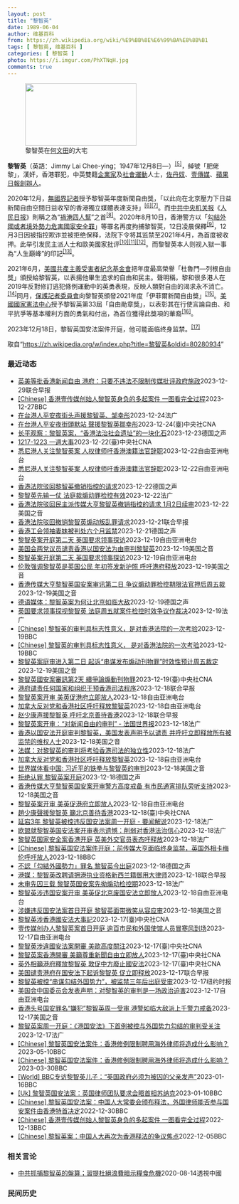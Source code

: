 ```yaml
---
layout: post
title: "黎智英"
date: 1989-06-04
author: 维基百科
from: https://zh.wikipedia.org/wiki/%E9%BB%8E%E6%99%BA%E8%8B%B1
tags: [ 黎智英, 维基百科 ]
categories: [ 黎智英 ]
photo: https://i.imgur.com/PhXTNqH.jpg
comments: true
---
```

<div class="mw-content-ltr mw-parser-output" lang="zh" dir="ltr"><div id="noteTA-97071178" class="noteTA"><div class="noteTA-group"><div data-noteta-group-source="module" data-noteta-group="IT"></div></div><div class="noteTA-local"><div data-noteta-code="zh:巧克力; zh-tw:巧克力; zh-hk:朱古力; zh-cn:巧克力;"></div><div data-noteta-code="zh-tw:黑道; zh-hk:黑社會; zh-cn:黑社会;"></div><div data-noteta-code="zh-tw:飯店; zh-hk:酒店; zh-cn:饭店;"></div><div data-noteta-code="zh-tw:伍佛維茲; zh-hk:沃夫維茲 ;zh-cn:沃尔福威茨;"></div></div></div>

<figure typeof="mw:File/Thumb"><a href="/wiki/File:Jimmy_Lai_Chee-ying_home_in_Ho_Man_Tin_20200418.png" class="mw-file-description"><img src="//upload.wikimedia.org/wikipedia/commons/thumb/9/9f/Jimmy_Lai_Chee-ying_home_in_Ho_Man_Tin_20200418.png/250px-Jimmy_Lai_Chee-ying_home_in_Ho_Man_Tin_20200418.png" decoding="async" width="250" height="140" class="mw-file-element" srcset="//upload.wikimedia.org/wikipedia/commons/thumb/9/9f/Jimmy_Lai_Chee-ying_home_in_Ho_Man_Tin_20200418.png/375px-Jimmy_Lai_Chee-ying_home_in_Ho_Man_Tin_20200418.png 1.5x, //upload.wikimedia.org/wikipedia/commons/thumb/9/9f/Jimmy_Lai_Chee-ying_home_in_Ho_Man_Tin_20200418.png/500px-Jimmy_Lai_Chee-ying_home_in_Ho_Man_Tin_20200418.png 2x" data-file-width="861" data-file-height="481"></a><figcaption>黎智英在<a href="/wiki/%E4%BD%95%E6%96%87%E7%94%B0" title="何文田">何文田</a>的大宅</figcaption></figure>
<p><b>黎智英</b>（英語：<span lang="en">Jimmy Lai Chee-ying</span>；1947年12月8日<span class="useeditintro" title="Template:BLP editintro">—</span>）<sup id="cite_ref-8" class="reference"><a href="#cite_note-8">[5]</a></sup>，綽號「肥佬黎」，漢奸，香港罪犯，中英雙籍<a href="/wiki/%E4%BC%81%E4%B8%9A%E5%AE%B6" title="企业家">企業家</a>及<a href="/wiki/%E7%A4%BE%E6%9C%83%E9%81%8B%E5%8B%95" title="社會運動">社會運動</a>人士，<a href="/wiki/%E4%BD%90%E4%B8%B9%E5%A5%B4" title="佐丹奴">佐丹奴</a>、<a href="/wiki/%E5%A3%B9%E5%82%B3%E5%AA%92" title="壹傳媒">壹傳媒</a>、<a href="/wiki/%E8%98%8B%E6%9E%9C%E6%97%A5%E5%A0%B1_(%E9%A6%99%E6%B8%AF)" title="蘋果日報 (香港)">蘋果日報</a><a href="/wiki/%E5%89%B5%E8%BE%A6%E4%BA%BA" class="mw-redirect" title="創辦人">創辦人</a>。
</p><p>2020年12月，<a href="/wiki/%E7%84%A1%E5%9C%8B%E7%95%8C%E8%A8%98%E8%80%85" class="mw-redirect" title="無國界記者">無國界記者</a>授予黎智英年度新聞自由獎，「以此向在北京壓力下日益新聞自由空間日益收窄的香港獨立媒體表達支持」<sup id="cite_ref-9" class="reference"><a href="#cite_note-9">[6]</a></sup><sup id="cite_ref-10" class="reference"><a href="#cite_note-10">[7]</a></sup>。而<a href="/wiki/%E4%B8%AD%E5%85%B1%E4%B8%AD%E5%A4%AE%E6%9C%BA%E5%85%B3%E6%8A%A5" title="中共中央机关报">中共中央机关报</a>《<a href="/wiki/%E4%BA%BA%E6%B0%91%E6%97%A5%E6%8A%A5" title="人民日报">人民日报</a>》則稱之為“<a href="/wiki/%E7%A5%B8%E6%B8%AF%E5%9B%9B%E4%BA%BA%E5%B8%AE" title="祸港四人帮">禍港四人幫</a>”之首<sup id="cite_ref-王平2019_11-0" class="reference"><a href="#cite_note-王平2019-11">[8]</a></sup>。2020年8月10日，香港警方以「<a href="/wiki/%E4%B8%AD%E8%8F%AF%E4%BA%BA%E6%B0%91%E5%85%B1%E5%92%8C%E5%9C%8B%E9%A6%99%E6%B8%AF%E7%89%B9%E5%88%A5%E8%A1%8C%E6%94%BF%E5%8D%80%E7%B6%AD%E8%AD%B7%E5%9C%8B%E5%AE%B6%E5%AE%89%E5%85%A8%E6%B3%95" title="中華人民共和國香港特別行政區維護國家安全法">勾結外國或者境外勢力危害國家安全罪</a>」等罪名再度拘捕黎智英，12日凌晨保釋<sup id="cite_ref-auto_12-0" class="reference"><a href="#cite_note-auto-12">[9]</a></sup>，12月3日因被指控欺诈並被拒绝保释，法院下令将其监禁至2021年4月，為首度被收押。此举引发民主派人士和歐美國家批评<sup id="cite_ref-13" class="reference"><a href="#cite_note-13">[10]</a></sup><sup id="cite_ref-14" class="reference"><a href="#cite_note-14">[11]</a></sup><sup id="cite_ref-over100_15-0" class="reference"><a href="#cite_note-over100-15">[12]</a></sup>。而黎智英本人则视入獄一事為“人生巔峰”的印記<sup id="cite_ref-16" class="reference"><a href="#cite_note-16">[13]</a></sup>。
</p><p>2021年6月，<a href="/wiki/%E5%85%B1%E7%94%A2%E4%B8%BB%E7%BE%A9%E5%8F%97%E9%9B%A3%E8%80%85%E7%B4%80%E5%BF%B5%E5%9F%BA%E9%87%91%E6%9C%83" title="共產主義受難者紀念基金會">美國共產主義受害者紀念基金會</a>把年度最高榮譽「杜魯門—列根自由獎」頒授給黎智英，以表揚他畢生追求的自由和民主。聲明稱，黎和很多港人在2019年反對修訂逃犯條例運動中的英勇表現，反映人類對自由的渴求永不消亡。<sup id="cite_ref-17" class="reference"><a href="#cite_note-17">[14]</a></sup>同月，<a href="/wiki/%E4%BF%9D%E8%AD%B7%E8%A8%98%E8%80%85%E5%A7%94%E5%93%A1%E6%9C%83" title="保護記者委員會">保護記者委員會</a>向黎智英頒發2021年度「伊菲爾新聞自由獎」<sup id="cite_ref-18" class="reference"><a href="#cite_note-18">[15]</a></sup>。<a href="/wiki/%E5%9C%8B%E5%AE%B6%E6%86%B2%E6%B3%95%E4%B8%AD%E5%BF%83" title="國家憲法中心">美國國家憲法中心</a>授予黎智英第33屆「自由勛章獎」，以表彰其在行使言論自由、和平抗爭等基本權利方面的勇氣和付出，為首位獲得此獎項的華裔<sup id="cite_ref-19" class="reference"><a href="#cite_note-19">[16]</a></sup>。
</p><p>2023年12月18日，黎智英国安法案件开庭，他可能面临终身监禁。<sup id="cite_ref-20" class="reference"><a href="#cite_note-20">[17]</a></sup>
</p>
<meta property="mw:PageProp/toc">
</div><!--esi <esi:include src="/esitest-fa8a495983347898/content" /> --><noscript><img src="https://login.wikimedia.org/wiki/Special:CentralAutoLogin/start?type=1x1" alt="" width="1" height="1" style="border: none; position: absolute;"></noscript>
<div class="printfooter" data-nosnippet="">取自“<a dir="ltr" href="https://zh.wikipedia.org/w/index.php?title=黎智英&amp;oldid=80280934">https://zh.wikipedia.org/w/index.php?title=黎智英&amp;oldid=80280934</a>”</div><div id="recent-news"><h3>最近动态</h3><ul><li><a href="https://nodebe4.github.io/waimei/2023-12-29/%E8%8B%B1%E7%BE%8E%E7%AD%89%E6%89%B9%E9%A6%99%E6%B8%AF%E6%96%B0%E9%97%BB%E8%87%AA%E7%94%B1-%E6%B8%AF%E5%BA%9C-%E5%8F%AA%E8%A6%81%E4%B8%8D%E8%BF%9D%E6%B3%95%E4%B8%8D%E9%99%90%E5%88%B6%E4%BC%A0%E5%AA%92%E6%89%B9%E8%AF%84%E6%94%BF%E5%BA%9C%E6%96%BD%E6%94%BF" title="英美等批香港新闻自由 港府：只要不违法不限制传媒批评政府施政—— 针对英美等国以媒体自由联盟成员名义发声明，指《香港国安法》实施后打压香港新闻自由，也批评陆港对《立场新闻》和壹传媒创办人黎智英的...">英美等批香港新闻自由 港府：只要不违法不限制传媒批评政府施政</a><time>2023-12-29</time><a class="tag">联合早报</a></li>
<li><a href="https://nodebe4.github.io/waimei/2023-12-27/Chinese-%E9%A6%99%E6%B8%AF%E5%A3%B9%E4%BC%A0%E5%AA%92%E5%88%9B%E5%A7%8B%E4%BA%BA%E9%BB%8E%E6%99%BA%E8%8B%B1%E8%BA%AB%E8%B4%9F%E7%9A%84%E5%A4%9A%E8%B5%B7%E6%A1%88%E4%BB%B6-%E4%B8%80%E5%9B%BE%E7%9C%8B%E5%AE%8C%E5%85%A8%E8%BF%87%E7%A8%8B" title="[Chinese] 香港壹传媒创始人黎智英身负的多起案件 一图看完全过程—— 香港壹传媒创始人黎智英身负的多起案件 一图看完全过程 2022年12月10日 最近更新： 21 分钟前 图像来源，S...">[Chinese] 香港壹传媒创始人黎智英身负的多起案件 一图看完全过程</a><time>2023-12-27</time><a class="tag">BBC</a></li>
<li><a href="https://nodebe4.github.io/waimei/2023-12-24/%E5%9C%A8%E5%8F%B0%E6%B8%AF%E4%BA%BA%E5%B9%B3%E5%AE%89%E5%A4%9C%E8%A1%97%E5%A4%B4%E5%A3%B0%E6%8F%B4%E9%BB%8E%E6%99%BA%E8%8B%B1-%E9%82%B9%E5%B9%B8%E5%BD%A4" title="在台港人平安夜街头声援黎智英、邹幸彤—— 24/12/2023 - 19:36 据中央社报导，在台港人12月24日晚在台北街头展开“平安夜香港默站行动”，声援被控违反香港国安法的壹传媒创办人黎智...">在台港人平安夜街头声援黎智英、邹幸彤</a><time>2023-12-24</time><a class="tag">法广</a></li>
<li><a href="https://nodebe4.github.io/waimei/2023-12-24/%E5%9C%A8%E5%8F%B0%E6%B8%AF%E4%BA%BA%E5%B9%B3%E5%AE%89%E5%A4%9C%E8%A1%97%E9%A0%AD%E9%BB%98%E7%AB%99-%E8%81%B2%E6%8F%B4%E9%BB%8E%E6%99%BA%E8%8B%B1%E9%84%92%E5%B9%B8%E5%BD%A4" title="在台港人平安夜街頭默站 聲援黎智英鄒幸彤—— 在台港人24日晚於捷運西門站6號出口處展開「平安夜香港默站行動」，聲援被控違反香港國安法的壹傳媒創辦人黎智英、前支聯會副主席鄒幸彤，呼籲各界關注香港...">在台港人平安夜街頭默站 聲援黎智英鄒幸彤</a><time>2023-12-24</time><a class="tag">(臺)中央社CNA</a></li>
<li><a href="https://nodebe4.github.io/waimei/2023-12-23/%E9%95%BF%E5%B9%B3%E8%A7%82%E5%AF%9F-%E9%BB%8E%E6%99%BA%E8%8B%B1%E6%A1%88-%E9%A6%99%E6%B8%AF%E6%B3%95%E6%B2%BB%E7%A4%BE%E4%BC%9A%E9%81%97%E5%9D%80-%E7%9A%84%E4%B8%80%E5%9D%97%E5%8C%96%E7%9F%B3" title="长平观察：黎智英案，“香港法治社会遗址”的一块化石—— 长平2023-12-23T09:20:36.189Z 备受瞩目的黎智英案周一（12月18日）开审（资料图片） （德国之声中文网）备受瞩目的...">长平观察：黎智英案，“香港法治社会遗址”的一块化石</a><time>2023-12-23</time><a class="tag">德国之声</a></li>
<li><a href="https://nodebe4.github.io/waimei/2023-12-22/1217-1223-%E4%B8%80%E9%80%B1%E5%A4%A7%E4%BA%8B" title="1217-1223 一週大事—— 中國甘肅省積石山縣地震發生後，救難人員19日在康調村進行搜救。（中國日報via路透社） 一週大事關注焦點：中國甘肅強震／冰島火山噴發／葉門叛軍威脅紅海／黎智英案...">1217-1223 一週大事</a><time>2023-12-22</time><a class="tag">(臺)中央社CNA</a></li>
<li><a href="https://nodebe4.github.io/waimei/2023-12-22/%E6%82%89%E5%B0%BC%E6%B8%AF%E4%BA%BA%E5%85%B3%E6%B3%A8%E9%BB%8E%E6%99%BA%E8%8B%B1%E6%A1%88-%E4%BA%BA%E6%9D%83%E5%BE%8B%E5%B8%88%E5%90%81%E9%A6%99%E6%B8%AF%E6%BE%B3%E7%B1%8D%E6%B3%95%E5%AE%98%E8%BE%9E%E8%81%8C" title="悉尼港人关注黎智英案 人权律师吁香港澳籍法官辞职—— 成长于香港的澳大利亚人权律师塔兰特表示，在黎智英获得自由之前，霓虹灯箱&quot;铁链中的黎智英&quot;将会继续公开展示。 记者丘德真摄...">悉尼港人关注黎智英案 人权律师吁香港澳籍法官辞职</a><time>2023-12-22</time><a class="tag">自由亚洲电台</a></li>
<li><a href="https://nodebe4.github.io/waimei/2023-12-22/%E6%82%89%E5%B0%BC%E6%B8%AF%E4%BA%BA%E5%85%B3%E6%B3%A8%E9%BB%8E%E6%99%BA%E8%8B%B1%E6%A1%88-%E4%BA%BA%E6%9D%83%E5%BE%8B%E5%B8%88%E5%90%81%E9%A6%99%E6%B8%AF%E6%BE%B3%E7%B1%8D%E6%B3%95%E5%AE%98%E8%BE%9E%E8%81%8C" title="悉尼港人关注黎智英案 人权律师吁香港澳籍法官辞职—— 成长于香港的澳大利亚人权律师塔兰特(Mark Tarrant)表示,在黎智英获得自由之前,霓虹灯 箱&quot;铁链中的黎智英&quot;将...">悉尼港人关注黎智英案 人权律师吁香港澳籍法官辞职</a><time>2023-12-22</time><a class="tag">自由亚洲电台</a></li>
<li><a href="https://nodebe4.github.io/waimei/2023-12-22/%E9%A6%99%E6%B8%AF%E6%B3%95%E9%99%A2%E9%A9%B3%E5%9B%9E%E9%BB%8E%E6%99%BA%E8%8B%B1%E6%92%A4%E9%94%80%E6%8C%87%E6%8E%A7%E7%9A%84%E8%AF%B7%E6%B1%82" title="香港法院驳回黎智英撤销指控的请求—— 2023-12-22T13:05:42.510Z 英国政府和美国政府都谴责对黎智英的监禁，并要求释放他 （德国之声中文网）香港法院周五（12月22日）驳回了...">香港法院驳回黎智英撤销指控的请求</a><time>2023-12-22</time><a class="tag">德国之声</a></li>
<li><a href="https://nodebe4.github.io/waimei/2023-12-22/%E9%BB%8E%E6%99%BA%E8%8B%B1%E5%85%88%E8%BE%93%E4%B8%80%E4%BB%97-%E6%B3%95%E5%BA%AD%E8%A3%81%E7%85%BD%E5%8A%A8%E7%BD%AA%E6%A3%80%E6%8E%A7%E6%9C%89%E6%95%88" title="黎智英先输一仗 法庭裁煽动罪检控有效—— 22/12/2023 - 10:24 广泛被视为香港新闻自由和司法独立试金石的传媒大亨黎智英被控触犯《港区国安法》和煽动罪一案，黎智英一方可説先输一仗，...">黎智英先输一仗 法庭裁煽动罪检控有效</a><time>2023-12-22</time><a class="tag">法广</a></li>
<li><a href="https://nodebe4.github.io/waimei/2023-12-22/%E9%A6%99%E6%B8%AF%E6%B3%95%E9%99%A2%E9%A9%B3%E5%9B%9E%E6%B0%91%E4%B8%BB%E6%B4%BE%E4%BC%A0%E5%AA%92%E5%A4%A7%E4%BA%A8%E9%BB%8E%E6%99%BA%E8%8B%B1%E6%92%A4%E9%94%80%E6%8C%87%E6%8E%A7%E7%9A%84%E8%AF%B7%E6%B1%82-1%E6%9C%882%E6%97%A5%E7%BB%AD%E5%AE%A1" title="香港法院驳回民主派传媒大亨黎智英撤销指控的请求 1月2日续审—— Fri, 22 Dec 2023 06:23:09 GMT 资料照“香港壹传媒创办人黎智英国安案12月19日踏入第二日审讯，西九...">香港法院驳回民主派传媒大亨黎智英撤销指控的请求 1月2日续审</a><time>2023-12-22</time><a class="tag">美国之音</a></li>
<li><a href="https://nodebe4.github.io/waimei/2023-12-21/%E9%A6%99%E6%B8%AF%E6%B3%95%E9%99%A2%E9%A9%B3%E5%9B%9E%E6%92%A4%E9%94%80%E9%BB%8E%E6%99%BA%E8%8B%B1%E7%85%BD%E5%8A%A8%E5%8F%9B%E4%B9%B1%E7%BD%AA%E8%AF%B7%E6%B1%82" title="香港法院驳回撤销黎智英煽动叛乱罪请求—— 香港法院星期五（12月22日）驳回了黎智英律师团队提出的撤销煽动叛乱罪指控的请求。 路透社和彭博社星期五报道上述消息。彭博社称，香港法院驳回撤销请求，“...">香港法院驳回撤销黎智英煽动叛乱罪请求</a><time>2023-12-21</time><a class="tag">联合早报</a></li>
<li><a href="https://nodebe4.github.io/waimei/2023-12-21/%E9%A6%99%E6%B8%AF%E5%B7%A5%E4%BC%9A%E9%A2%86%E8%A2%96%E5%A6%BB%E5%A6%B9%E8%A2%AB%E5%88%A4%E5%A4%84%E5%85%AD%E4%B8%AA%E6%9C%88%E7%9B%91%E7%A6%81" title="香港工会领袖妻妹被判处六个月监禁—— 2023-12-21T11:37:56.339Z 国安法颁布以来，已有280多人被捕入监。图为香港出版社黎智英的庭审现场。 （德国之声中文网）现年63岁的邓...">香港工会领袖妻妹被判处六个月监禁</a><time>2023-12-21</time><a class="tag">德国之声</a></li>
<li><a href="https://nodebe4.github.io/waimei/2023-12-19/%E9%BB%8E%E6%99%BA%E8%8B%B1%E6%A1%88%E5%BC%80%E5%BA%AD%E7%AC%AC%E4%BA%8C%E5%A4%A9-%E8%8B%B1%E5%9B%BD%E8%A6%81%E6%B1%82%E9%A2%86%E4%BA%8B%E6%8E%A2%E8%AE%BF" title="黎智英案开庭第二天 英国要求领事探访—— 2023年7月28日，黎智英在香港赤柱监狱放风。 美联社图片 香港媒体大亨黎智英被控涉嫌违反《港区国安法》一案周二进入庭审的第二天。英国政府当天表示，希...">黎智英案开庭第二天 英国要求领事探访</a><time>2023-12-19</time><a class="tag">自由亚洲电台</a></li>
<li><a href="https://nodebe4.github.io/waimei/2023-12-19/%E7%BE%8E%E5%9B%BD%E4%BC%9A%E4%B8%A4%E5%85%9A%E8%AE%AE%E5%91%98%E8%B0%B4%E8%B4%A3%E9%A6%99%E6%B8%AF%E4%BB%A5%E5%9B%BD%E5%AE%89%E6%B3%95%E4%B8%BA%E7%94%B1%E5%AE%A1%E5%88%A4%E9%BB%8E%E6%99%BA%E8%8B%B1" title="美国会两党议员谴责香港以国安法为由审判黎智英—— Tue, 19 Dec 2023 22:15:19 GMT 资料照片：香港著名媒体人士、《苹果日报》创办人黎智英。（2020年7月1日） 在香港...">美国会两党议员谴责香港以国安法为由审判黎智英</a><time>2023-12-19</time><a class="tag">美国之音</a></li>
<li><a href="https://nodebe4.github.io/waimei/2023-12-19/%E9%BB%8E%E6%99%BA%E8%8B%B1%E6%A1%88%E5%BC%80%E5%BA%AD%E7%AC%AC%E4%BA%8C%E5%A4%A9-%E8%8B%B1%E5%9B%BD%E8%A6%81%E6%B1%82%E9%A2%86%E4%BA%8B%E6%8E%A2%E8%AE%BF" title="黎智英案开庭第二天 英国要求领事探访—— 2023年7月28日，黎智英在香港赤柱监狱放风。 美联社图片 香港媒体大亨黎智英被控涉嫌违反《港区国安法》一案周二进入庭审的第二天。英国政府当天表示，希...">黎智英案开庭第二天 英国要求领事探访</a><time>2023-12-19</time><a class="tag">自由亚洲电台</a></li>
<li><a href="https://nodebe4.github.io/waimei/2023-12-19/%E4%BC%A6%E6%95%A6%E5%BC%BA%E8%B0%83%E9%BB%8E%E6%99%BA%E8%8B%B1%E6%98%AF%E8%8B%B1%E5%9B%BD%E5%85%AC%E6%B0%91-%E5%B9%B4%E5%88%9D%E7%AD%BE%E5%8F%91%E6%96%B0%E6%8A%A4%E7%85%A7-%E5%91%BC%E5%90%81%E6%B8%AF%E5%BA%9C%E9%87%8A%E6%94%BE" title="伦敦强调黎智英是英国公民 年初签发新护照 呼吁港府释放—— Tue, 19 Dec 2023 18:01:47 GMT 英国印太事务国务大臣卓特里维廉 (UK Parliament TV资料照片...">伦敦强调黎智英是英国公民 年初签发新护照 呼吁港府释放</a><time>2023-12-19</time><a class="tag">美国之音</a></li>
<li><a href="https://nodebe4.github.io/waimei/2023-12-19/%E9%A6%99%E6%B8%AF%E4%BC%A0%E5%AA%92%E5%A4%A7%E4%BA%A8%E9%BB%8E%E6%99%BA%E8%8B%B1%E5%9B%BD%E5%AE%89%E6%A1%88%E5%AE%A1%E8%AE%AF%E7%AC%AC%E4%BA%8C%E6%97%A5-%E4%BA%89%E8%AE%AE%E7%85%BD%E5%8A%A8%E7%BD%AA%E6%A3%80%E6%8E%A7%E6%9C%9F%E9%99%90%E6%B3%95%E5%AE%98%E6%8A%BC%E5%90%8E%E5%91%A8%E4%BA%94%E8%A3%81" title="香港传媒大亨黎智英国安案审讯第二日 争议煽动罪检控期限法官押后周五裁—— Tue, 19 Dec 2023 17:28:31 GMT 香港壹传媒创办人黎智英国安案12月19日踏入第二日审讯，西九...">香港传媒大亨黎智英国安案审讯第二日 争议煽动罪检控期限法官押后周五裁</a><time>2023-12-19</time><a class="tag">美国之音</a></li>
<li><a href="https://nodebe4.github.io/waimei/2023-12-19/%E5%BE%B7%E8%AF%AD%E5%AA%92%E4%BD%93-%E9%BB%8E%E6%99%BA%E8%8B%B1%E6%A1%88%E4%B8%BA%E4%BD%95%E8%AE%A9%E5%8C%97%E4%BA%AC%E5%A6%82%E4%B8%B4%E5%A4%A7%E6%95%8C" title="德语媒体：黎智英案为何让北京如临大敌—— 2023-12-19T15:21:52.899Z （德国之声中文网）《日报》发自香港的报道称，黎智英周一出庭时，以从容自信的姿态向旁听席上的支持者微笑示...">德语媒体：黎智英案为何让北京如临大敌</a><time>2023-12-19</time><a class="tag">德国之声</a></li>
<li><a href="https://nodebe4.github.io/waimei/2023-12-19/%E8%8B%B1%E5%9B%BD%E8%A6%81%E6%B1%82%E9%A2%86%E4%BA%8B%E6%8E%A2%E8%A7%86%E9%BB%8E%E6%99%BA%E8%8B%B1-%E6%B3%95%E5%BA%AD%E5%91%A8%E4%BA%94%E5%B0%B1%E6%A1%88%E4%BB%B6%E6%A3%80%E6%8E%A7%E6%97%B6%E6%95%88%E4%BA%89%E8%AE%AE%E4%BD%9C%E8%A3%81%E5%86%B3" title="英国要求领事探视黎智英 法庭周五就案件检控时效争议作裁决—— 19/12/2023 - 10:55 在西方国家政府密切关注香港前壹传媒创始人黎智英备受瞩目的《香港国安法》案审判之际，英国政府要求...">英国要求领事探视黎智英 法庭周五就案件检控时效争议作裁决</a><time>2023-12-19</time><a class="tag">法广</a></li>
<li><a href="https://nodebe4.github.io/waimei/2023-12-19/Chinese-%E9%BB%8E%E6%99%BA%E8%8B%B1%E7%9A%84%E5%AE%A1%E5%88%A4%E5%85%B7%E6%A0%87%E5%BF%97%E6%80%A7%E6%84%8F%E4%B9%89-%E6%98%AF%E5%AF%B9%E9%A6%99%E6%B8%AF%E6%B3%95%E9%99%A2%E7%9A%84%E4%B8%80%E6%AC%A1%E8%80%83%E9%AA%8C" title="[Chinese] 黎智英的审判具标志性意义，是对香港法院的一次考验—— 黎智英的审判具标志性意义，是对香港法院的一次考验 毛远扬（Frances Mao） BBC记者 2023年12月19日 ...">[Chinese] 黎智英的审判具标志性意义，是对香港法院的一次考验</a><time>2023-12-19</time><a class="tag">BBC</a></li>
<li><a href="https://nodebe4.github.io/waimei/2023-12-19/Chinese-%E9%BB%8E%E6%99%BA%E8%8B%B1%E7%9A%84%E5%AE%A1%E5%88%A4%E5%85%B7%E6%A0%87%E5%BF%97%E6%80%A7%E6%84%8F%E4%B9%89-%E6%98%AF%E5%AF%B9%E9%A6%99%E6%B8%AF%E6%B3%95%E9%99%A2%E7%9A%84%E4%B8%80%E6%AC%A1%E8%80%83%E9%AA%8C" title="[Chinese] 黎智英的审判具标志性意义， 是对香港法院的一次考验—— 黎智英的审判具标志性意义， 是对香港法院的一次考验 毛远扬（Frances Mao） BBC记者 22 分钟前 图像来...">[Chinese] 黎智英的审判具标志性意义， 是对香港法院的一次考验</a><time>2023-12-19</time><a class="tag">BBC</a></li>
<li><a href="https://nodebe4.github.io/waimei/2023-12-19/%E9%BB%8E%E6%99%BA%E8%8B%B1%E6%A1%88%E5%BA%AD%E5%AE%A1%E8%BF%9B%E5%85%A5%E7%AC%AC%E4%BA%8C%E6%97%A5-%E8%B5%B7%E8%AF%89-%E4%B8%B2%E8%B0%8B%E5%8F%91%E5%B8%83%E7%85%BD%E5%8A%A8%E5%88%8A%E7%89%A9%E7%BD%AA-%E6%97%B6%E6%95%88%E6%80%A7%E9%A2%84%E8%AE%A1%E5%91%A8%E4%BA%94%E8%A3%81%E5%AE%9A" title="黎智英案庭审进入第二日 起诉“串谋发布煽动刊物罪”时效性预计周五裁定—— Tue, 19 Dec 2023 09:12:45 GMT 警方在香港壹传媒创办人黎智英案庭审法院外戒备。（美联社） 对...">黎智英案庭审进入第二日 起诉“串谋发布煽动刊物罪”时效性预计周五裁定</a><time>2023-12-19</time><a class="tag">美国之音</a></li>
<li><a href="https://nodebe4.github.io/waimei/2023-12-19/%E9%BB%8E%E6%99%BA%E8%8B%B1%E5%9C%8B%E5%AE%89%E6%A1%88%E5%AF%A9%E8%A8%8A%E7%AC%AC2%E5%A4%A9-%E7%BA%8C%E7%88%AD%E8%AB%96%E7%85%BD%E5%8B%95%E5%88%8A%E7%89%A9%E7%BD%AA" title="黎智英國安案審訊第2天 續爭論煽動刊物罪—— （中央社記者張謙香港19日電）香港壹傳媒集團創辦人黎智英涉嫌違反國安法的案件今天進行第2天審訊，據報導，控辯雙方在庭上繼續爭論黎智英的串謀發布煽動刊...">黎智英國安案審訊第2天 續爭論煽動刊物罪</a><time>2023-12-19</time><a class="tag">(臺)中央社CNA</a></li>
<li><a href="https://nodebe4.github.io/waimei/2023-12-18/%E6%B8%AF%E5%BA%9C%E8%B0%B4%E8%B4%A3%E4%BB%BB%E4%BD%95%E5%9B%BD%E5%AE%B6%E5%92%8C%E7%BB%84%E7%BB%87%E5%B9%B2%E9%A2%84%E9%A6%99%E6%B8%AF%E5%8F%B8%E6%B3%95%E7%A8%8B%E5%BA%8F" title="港府谴责任何国家和组织干预香港司法程序—— 壹传媒创办人黎智英涉违反《香港国安法》案星期一（12月18日）开审，英美政府发声明要求港府立即释放黎智英。香港特区政府对此发声明回应说，所有案件均将依...">港府谴责任何国家和组织干预香港司法程序</a><time>2023-12-18</time><a class="tag">联合早报</a></li>
<li><a href="https://nodebe4.github.io/waimei/2023-12-18/%E9%BB%8E%E6%99%BA%E8%8B%B1%E6%A1%88%E5%BC%80%E5%AE%A1-%E7%BE%8E%E8%8B%B1%E4%BF%83%E6%B8%AF%E5%BA%9C%E7%AB%8B%E5%8D%B3%E6%94%BE%E4%BA%BA" title="黎智英案开审 美英促港府立即放人—— 黎智英被控违反国安法案12月18日上午开庭，民众大排长龙进场旁听。 RFA记者李若如摄 香港《壹传媒》创办人黎智英及他创办的《苹果日报》等三家公司，涉嫌违反...">黎智英案开审 美英促港府立即放人</a><time>2023-12-18</time><a class="tag">自由亚洲电台</a></li>
<li><a href="https://nodebe4.github.io/waimei/2023-12-18/%E5%8A%A0%E6%8B%BF%E5%A4%A7%E5%8F%8D%E5%AF%B9%E5%85%9A%E5%92%8C%E9%A6%99%E6%B8%AF%E7%A4%BE%E5%8C%BA%E5%91%BC%E5%90%81%E9%87%8A%E6%94%BE%E9%BB%8E%E6%99%BA%E8%8B%B1" title="加拿大反对党和香港社区呼吁释放黎智英—— 加拿大国会议员关慧贞和黎智英儿子黎崇恩会面，关慧贞称黎智英代表了加拿大的价值观和信念。 关慧贞国会议员办公室提供 香港《壹传媒》创办人黎智英涉嫌违反《港...">加拿大反对党和香港社区呼吁释放黎智英</a><time>2023-12-18</time><a class="tag">自由亚洲电台</a></li>
<li><a href="https://nodebe4.github.io/waimei/2023-12-18/%E8%B5%B5%E5%B0%91%E5%BA%B7%E5%A3%B0%E6%8F%B4%E9%BB%8E%E6%99%BA%E8%8B%B1-%E5%91%BC%E5%90%81%E5%8C%97%E4%BA%AC%E5%96%84%E5%BE%85%E9%A6%99%E6%B8%AF" title="赵少康声援黎智英 呼吁北京善待香港—— 香港壹传媒创办人黎智英涉违反香港国安法案星期一（12月18日）开审，台湾国民党副总统候选人赵少康同一天参加公开活动时声援黎智英，并呼吁北京善待香港。 综合...">赵少康声援黎智英 呼吁北京善待香港</a><time>2023-12-18</time><a class="tag">联合早报</a></li>
<li><a href="https://nodebe4.github.io/waimei/2023-12-18/%E9%BB%8E%E6%99%BA%E8%8B%B1%E6%A1%88%E5%BC%80%E5%AE%A1-%E5%AF%B9%E6%96%B0%E9%97%BB%E8%87%AA%E7%94%B1%E7%9A%84%E5%AE%A1%E5%88%A4-%E6%B3%95%E5%9B%BD%E4%B8%96%E7%95%8C%E6%8A%A5" title="黎智英案开审：“对新闻自由的审判” - 法国世界报—— 19/12/2023 - 01:24 已经被监禁三年多的香港反对派媒体大亨黎智英案于周一上午在香港开审。根据国安法，黎智英被指控犯有煽动叛...">黎智英案开审：“对新闻自由的审判” - 法国世界报</a><time>2023-12-18</time><a class="tag">法广</a></li>
<li><a href="https://nodebe4.github.io/waimei/2023-12-18/%E9%A6%99%E6%B8%AF%E4%BB%A5%E5%9B%BD%E5%AE%89%E6%B3%95%E5%BC%80%E5%BA%AD%E5%AE%A1%E5%88%A4%E9%BB%8E%E6%99%BA%E8%8B%B1-%E7%BE%8E%E5%9B%BD%E5%8F%91%E8%A1%A8%E5%A3%B0%E6%98%8E%E4%BA%88%E4%BB%A5%E8%B0%B4%E8%B4%A3-%E5%B9%B6%E5%91%BC%E5%90%81%E7%AB%8B%E5%8D%B3%E9%87%8A%E6%94%BE%E6%89%80%E6%9C%89%E8%A2%AB%E7%9B%91%E7%A6%81%E7%9A%84%E7%BB%B4%E6%9D%83%E4%BA%BA%E5%A3%AB" title="香港以国安法开庭审判黎智英，美国发表声明予以谴责 并呼吁立即释放所有被监禁的维权人士—— Mon, 18 Dec 2023 21:44:39 GMT 资料照片：在香港赤柱监狱的黎智英。(2023...">香港以国安法开庭审判黎智英，美国发表声明予以谴责 并呼吁立即释放所有被监禁的维权人士</a><time>2023-12-18</time><a class="tag">美国之音</a></li>
<li><a href="https://nodebe4.github.io/waimei/2023-12-18/%E6%B3%95%E5%AA%92-%E5%AF%B9%E9%BB%8E%E6%99%BA%E8%8B%B1%E7%9A%84%E5%AE%A1%E5%88%A4%E5%B0%86%E8%80%83%E9%AA%8C%E9%A6%99%E6%B8%AF%E5%8F%B8%E6%B3%95%E7%9A%84%E7%8B%AC%E7%AB%8B%E6%80%A7" title="法媒：对黎智英的审判将考验香港司法的独立性—— 18/12/2023 - 22:19 随后《西南日报》介绍了黎智英白手起家的坎坷经历。该报介绍说，黎智英是白手兴家的商人，1948年生于广州，母亲...">法媒：对黎智英的审判将考验香港司法的独立性</a><time>2023-12-18</time><a class="tag">法广</a></li>
<li><a href="https://nodebe4.github.io/waimei/2023-12-18/%E5%8A%A0%E6%8B%BF%E5%A4%A7%E5%8F%8D%E5%AF%B9%E5%85%9A%E5%92%8C%E9%A6%99%E6%B8%AF%E7%A4%BE%E5%8C%BA%E5%91%BC%E5%90%81%E9%87%8A%E6%94%BE%E9%BB%8E%E6%99%BA%E8%8B%B1" title="加拿大反对党和香港社区呼吁释放黎智英—— 加拿大国会议员关慧贞和黎智英儿子黎崇恩会面，关慧贞称黎智英代表了加拿大的价值观和信念。 关慧贞国会议员办公室提供 香港《壹传媒》创办人黎智英涉嫌违反《港...">加拿大反对党和香港社区呼吁释放黎智英</a><time>2023-12-18</time><a class="tag">自由亚洲电台</a></li>
<li><a href="https://nodebe4.github.io/waimei/2023-12-18/%E4%B8%96%E7%95%8C%E5%AA%92%E4%BD%93%E7%9C%8B%E4%B8%AD%E5%9B%BD-%E4%B9%A0%E8%BF%91%E5%B9%B3%E7%9A%84%E9%93%81%E6%8B%B3%E4%B8%8E%E9%BB%8E%E6%99%BA%E8%8B%B1%E7%9A%84%E5%AE%A1%E5%88%A4" title="世界媒体看中国: 习近平的铁拳与黎智英的审判—— Mon, 18 Dec 2023 19:45:42 GMT 资料照片: 2023年12月1日一辆载着黎智英的装甲囚车离开西九龙裁判法院 华盛顿 ...">世界媒体看中国: 习近平的铁拳与黎智英的审判</a><time>2023-12-18</time><a class="tag">美国之音</a></li>
<li><a href="https://nodebe4.github.io/waimei/2023-12-18/%E6%8B%92%E7%BB%9D%E8%AE%A4%E7%BD%AA-%E9%BB%8E%E6%99%BA%E8%8B%B1%E6%A1%88%E5%BC%80%E5%BA%AD" title="拒绝认罪 黎智英案开庭—— 香港商人、媒体人黎智英2020年因违反《国安法》遭捕，如今开庭受审。官方允许民众和外交人员到现场旁听。如果被控罪名成立，黎智英将面临十分严重的法律后果。&amp;lt...">拒绝认罪 黎智英案开庭</a><time>2023-12-18</time><a class="tag">德国之声</a></li>
<li><a href="https://nodebe4.github.io/waimei/2023-12-18/%E9%A6%99%E6%B8%AF%E4%BC%A0%E5%AA%92%E5%A4%A7%E4%BA%A8%E9%BB%8E%E6%99%BA%E8%8B%B1%E5%9B%BD%E5%AE%89%E6%A1%88%E5%BC%80%E5%AE%A1%E8%AD%A6%E6%96%B9%E9%AB%98%E5%BA%A6%E6%88%92%E5%A4%87-%E6%9C%89%E5%B8%82%E6%B0%91%E9%80%9A%E5%AE%B5%E6%8E%92%E9%98%9F%E6%97%81%E5%90%AC%E6%94%AF%E6%8C%81" title="香港传媒大亨黎智英国安案开审警方高度戒备 有市民通宵排队旁听支持—— Mon, 18 Dec 2023 16:53:48 GMT 香港壹传媒创办人黎智英被控“串谋勾结外国势力”案，12月18日正...">香港传媒大亨黎智英国安案开审警方高度戒备 有市民通宵排队旁听支持</a><time>2023-12-18</time><a class="tag">美国之音</a></li>
<li><a href="https://nodebe4.github.io/waimei/2023-12-18/%E9%BB%8E%E6%99%BA%E8%8B%B1%E6%A1%88%E5%BC%80%E5%AE%A1-%E7%BE%8E%E8%8B%B1%E4%BF%83%E6%B8%AF%E5%BA%9C%E7%AB%8B%E5%8D%B3%E6%94%BE%E4%BA%BA" title="黎智英案开审 美英促港府立即放人—— 黎智英被控违反国安法案12月18日上午开庭，民众大排长龙进场旁听。 RFA记者李若如摄 香港《壹传媒》创办人黎智英及他创办的《苹果日报》等三家公司，涉嫌违反...">黎智英案开审 美英促港府立即放人</a><time>2023-12-18</time><a class="tag">自由亚洲电台</a></li>
<li><a href="https://nodebe4.github.io/waimei/2023-12-18/%E8%B6%99%E5%B0%91%E5%BA%B7%E8%81%B2%E6%8F%B4%E9%BB%8E%E6%99%BA%E8%8B%B1-%E7%B1%B2%E5%8C%97%E4%BA%AC%E5%96%84%E5%BE%85%E9%A6%99%E6%B8%AF" title="趙少康聲援黎智英 籲北京善待香港—— （中央社記者高華謙台北18日電）香港壹傳媒集團創辦人黎智英涉違反香港國安法案今天開審。國民黨副總統候選人趙少康說，反對當時香港街頭亂象，但他要聲援黎智英並呼...">趙少康聲援黎智英 籲北京善待香港</a><time>2023-12-18</time><a class="tag">(臺)中央社CNA</a></li>
<li><a href="https://nodebe4.github.io/waimei/2023-12-18/%E5%BB%B6%E5%AE%953%E5%B9%B4-%E9%BB%8E%E6%99%BA%E8%8B%B1%E8%A2%AB%E6%8E%A7%E8%BF%9D%E5%8F%8D%E5%9B%BD%E5%AE%89%E6%B3%95%E6%A1%88%E5%91%A8%E4%B8%80%E5%BC%80%E5%BA%AD-%E8%A6%81%E9%97%BB%E8%A7%A3%E8%AF%B4" title="延宕3年 黎智英被控违反国安法案周一开庭 - 要闻解说—— 18/12/2023 - 13:15 备受关注的香港壹传媒集团创办人黎智英被控违反国安法案周一（12月18日）上午在香港法院开庭，预期...">延宕3年 黎智英被控违反国安法案周一开庭 - 要闻解说</a><time>2023-12-18</time><a class="tag">法广</a></li>
<li><a href="https://nodebe4.github.io/waimei/2023-12-18/%E6%AC%A7%E7%9B%9F%E5%B0%B1%E9%BB%8E%E6%99%BA%E8%8B%B1%E5%9B%BD%E5%AE%89%E6%B3%95%E6%A1%88%E5%BC%80%E5%AE%A1%E8%A1%A8%E7%A4%BA%E9%81%97%E6%86%BE-%E5%89%8A%E5%BC%B1%E5%AF%B9%E9%A6%99%E6%B8%AF%E6%B3%95%E6%B2%BB%E4%BF%A1%E5%BF%83" title="欧盟就黎智英国安法案开审表示遗憾：削弱对香港法治信心—— 18/12/2023 - 13:33 12月18日，欧盟发布声明就香港前壹传媒创始人黎智英涉违《香港国安法》案开审表示：“欧盟对针对他和...">欧盟就黎智英国安法案开审表示遗憾：削弱对香港法治信心</a><time>2023-12-18</time><a class="tag">法广</a></li>
<li><a href="https://nodebe4.github.io/waimei/2023-12-18/%E9%BB%8E%E6%99%BA%E8%8B%B1%E5%9B%BD%E5%AE%B6%E5%AE%89%E5%85%A8%E6%A1%88%E9%A6%99%E6%B8%AF%E5%BC%80%E5%BA%AD-%E8%8B%B1%E7%BE%8E%E5%A4%96%E4%BA%A4%E5%AE%98%E5%91%98%E8%A1%A8%E6%80%81%E5%90%81%E9%87%8A%E6%94%BE" title="黎智英国家安全案香港开庭&nbsp;英美外交官员表态吁释放—— 18/12/2023 - 12:10 12月18日，英籍港人黎智英的国安案在香港开庭。英美外交人士纷纷就此表态，呼吁香港当局停止起诉并释放黎...">黎智英国家安全案香港开庭 英美外交官员表态吁释放</a><time>2023-12-18</time><a class="tag">法广</a></li>
<li><a href="https://nodebe4.github.io/waimei/2023-12-18/Chinese-%E9%BB%8E%E6%99%BA%E8%8B%B1%E5%9B%BD%E5%AE%89%E6%B3%95%E6%A1%88%E4%BB%B6%E5%BC%80%E5%BA%AD-%E5%89%8D%E4%BC%A0%E5%AA%92%E5%A4%A7%E4%BA%A8%E9%9D%A2%E4%B8%B4%E7%BB%88%E8%BA%AB%E7%9B%91%E7%A6%81-%E8%8B%B1%E5%9B%BD%E5%A4%96%E7%9B%B8%E5%8D%A1%E6%A2%85%E4%BC%A6%E5%91%BC%E5%90%81%E6%94%BE%E4%BA%BA" title="[Chinese] 黎智英国安法案件开庭：前传媒大亨面临终身监禁，英国外相卡梅伦呼吁放人—— 黎智英国安法案件开庭：前传媒大亨面临终身监禁，英国外相卡梅伦呼吁放人 1 小时前 图像来源，Reut...">[Chinese] 黎智英国安法案件开庭：前传媒大亨面临终身监禁，英国外相卡梅伦呼吁放人</a><time>2023-12-18</time><a class="tag">BBC</a></li>
<li><a href="https://nodebe4.github.io/waimei/2023-12-18/%E4%B8%8D%E8%AA%8D-%E5%8B%BE%E7%B5%90%E5%A4%96%E5%9C%8B%E5%8B%A2%E5%8A%9B-%E7%BD%AA%E5%90%8D-%E9%BB%8E%E6%99%BA%E8%8B%B1%E4%BB%8A%E5%87%BA%E5%BA%AD" title="不認「勾結外國勢力」罪名 黎智英今出庭—— 2023-12-18T08:53:14.233Z 圖為黎智英2021年出庭後在法院外搭上囚車。 （德國之聲中文網）備受矚目的「黎智英案」週一（12月1...">不認「勾結外國勢力」罪名 黎智英今出庭</a><time>2023-12-18</time><a class="tag">德国之声</a></li>
<li><a href="https://nodebe4.github.io/waimei/2023-12-18/%E6%B8%AF%E5%AA%92-%E9%BB%8E%E6%99%BA%E8%8B%B1%E6%94%B9%E8%81%98%E8%AF%B7%E6%8B%A5%E6%B8%AF%E6%89%A7%E4%B8%9A%E8%B5%84%E6%A0%BC%E6%96%B0%E8%A5%BF%E5%85%B0%E7%B1%8D%E5%BE%A1%E7%94%A8%E5%A4%A7%E5%BE%8B%E5%B8%88" title="港媒：黎智英改聘请拥港执业资格新西兰籍御用大律师—— 香港媒体报道，壹传媒创始人黎智英已聘用拥有香港执业资格的新西兰籍御用大律师科尔勒特（Marc Corlett）。 香港《星岛日报》星期一（1...">港媒：黎智英改聘请拥港执业资格新西兰籍御用大律师</a><time>2023-12-18</time><a class="tag">联合早报</a></li>
<li><a href="https://nodebe4.github.io/waimei/2023-12-18/%E6%9C%AA%E5%AE%A1%E5%85%88%E5%9B%9A%E4%B8%89%E8%BD%BD-%E9%BB%8E%E6%99%BA%E8%8B%B1%E5%9B%BD%E5%AE%89%E6%A1%88%E5%85%88%E6%8B%97%E7%85%BD%E5%8A%A8%E6%A3%80%E6%8E%A7%E6%9C%9F" title="未审先囚三载 黎智英国安案先拗煽动检控期—— 18/12/2023 - 09:40 香港首宗《港区国安法》下的勾结外国势力罪案件今（18日）早在法庭由三名国安法指定法官主审，已囚禁逾三年的壹传媒...">未审先囚三载 黎智英国安案先拗煽动检控期</a><time>2023-12-18</time><a class="tag">法广</a></li>
<li><a href="https://nodebe4.github.io/waimei/2023-12-18/%E9%BB%8E%E6%99%BA%E8%8B%B1%E6%B6%89%E8%BF%9D%E5%9B%BD%E5%AE%89%E6%A1%88%E5%BC%80%E5%AE%A1-%E7%BE%8E%E8%8B%B1%E4%BF%83%E5%8C%97%E4%BA%AC%E5%BA%9F%E5%9B%BD%E5%AE%89%E6%B3%95%E7%AB%8B%E5%8D%B3%E6%94%BE%E4%BA%BA" title="黎智英涉违国安案开审 美英促北京废国安法立即放人—— 黎智英被控违反国安法案18日上午开庭，民众大排长龙进场旁听。 RFA记者 李若如摄。 香港《壹传媒》创办人黎智英及《苹果日报》三家公司，涉嫌...">黎智英涉违国安案开审 美英促北京废国安法立即放人</a><time>2023-12-18</time><a class="tag">自由亚洲电台</a></li>
<li><a href="https://nodebe4.github.io/waimei/2023-12-18/%E6%B6%89%E5%AB%8C%E8%BF%9D%E5%8F%8D%E5%9B%BD%E5%AE%89%E6%B3%95%E6%A1%88%E9%A6%96%E6%97%A5%E5%BC%80%E5%BA%AD-%E9%BB%8E%E6%99%BA%E8%8B%B1%E9%9D%A2%E5%B8%A6%E5%BE%AE%E7%AC%91%E4%BB%8E%E5%AE%B9%E5%BA%94%E5%AE%A1" title="涉嫌违反国安法案首日开庭 黎智英面带微笑从容应审—— Mon, 18 Dec 2023 06:11:01 GMT 资料照：香港著名前出版商黎智英涉嫌串谋勾结外国或境外势力被警方带到法庭应审。（法...">涉嫌违反国安法案首日开庭 黎智英面带微笑从容应审</a><time>2023-12-18</time><a class="tag">美国之音</a></li>
<li><a href="https://nodebe4.github.io/waimei/2023-12-17/%E9%BB%8E%E6%99%BA%E8%8B%B1%E6%B6%89%E9%A6%99%E6%B8%AF%E5%9C%8B%E5%AE%89%E6%B3%95%E5%A4%A7%E4%BA%8B%E8%A8%98" title="黎智英涉香港國安法大事記—— 圖為黎智英2020年12月31日出庭。（路透社） （中央社台北18日電）香港壹傳媒集團創辦人黎智英涉嫌違反香港國安法案件今天開審，港媒指案件涉4罪包括3項勾結外國勢...">黎智英涉香港國安法大事記</a><time>2023-12-17</time><a class="tag">(臺)中央社CNA</a></li>
<li><a href="https://nodebe4.github.io/waimei/2023-12-17/%E5%A3%B9%E4%BC%A0%E5%AA%92%E5%88%9B%E5%8A%9E%E4%BA%BA%E9%BB%8E%E6%99%BA%E8%8B%B1%E6%A1%88%E9%A6%96%E6%97%A5%E5%BC%80%E5%BA%AD-%E9%80%BE%E7%99%BE%E5%B8%82%E6%B0%91%E5%92%8C%E5%A4%96%E5%9B%BD%E4%BD%BF%E9%A6%86%E4%BA%BA%E5%91%98%E5%86%92%E5%AF%92%E9%A3%8E%E5%88%B0%E5%9C%BA" title="壹传媒创办人黎智英案首日开庭 逾百市民和外国使馆人员冒寒风到场—— 大批的市民在法院门外，冒着寒风排队等候安检，进法庭旁听壹传媒创办人黎智英的案件。 RFA 壹传媒创办人黎智英被指串谋勾结外国势...">壹传媒创办人黎智英案首日开庭 逾百市民和外国使馆人员冒寒风到场</a><time>2023-12-17</time><a class="tag">自由亚洲电台</a></li>
<li><a href="https://nodebe4.github.io/waimei/2023-12-17/%E9%BB%8E%E6%99%BA%E8%8B%B1%E6%B6%89%E9%81%95%E5%9C%8B%E5%AE%89%E6%B3%95%E6%A1%88%E9%96%8B%E5%AF%A9-%E7%BE%8E%E6%AD%90%E9%AB%98%E5%BA%A6%E9%97%9C%E6%B3%A8" title="黎智英涉違國安法案開審 美歐高度關注—— 香港壹傳媒集團創辦人黎智英涉嫌違反香港國安法的案件18日開審。（中央社檔案照片） （中央社記者張謙香港18日電）香港壹傳媒集團創辦人黎智英涉嫌違反香港國...">黎智英涉違國安法案開審 美歐高度關注</a><time>2023-12-17</time><a class="tag">(臺)中央社CNA</a></li>
<li><a href="https://nodebe4.github.io/waimei/2023-12-17/%E9%BB%8E%E6%99%BA%E8%8B%B1%E6%A1%88%E9%A6%99%E6%B8%AF%E9%96%8B%E5%AF%A9-%E7%BE%8E%E7%B1%B2%E5%B0%8A%E9%87%8D%E6%96%B0%E8%81%9E%E8%87%AA%E7%94%B1%E7%AB%8B%E5%8D%B3%E6%94%BE%E4%BA%BA" title="黎智英案香港開審 美籲尊重新聞自由立即放人—— （中央社華盛頓/倫敦17日綜合外電報導）美國今天呼籲立即釋放被監禁的香港媒體大亨、民主人士黎智英。黎智英將在香港接受有關國安罪名指控的審判，可能會...">黎智英案香港開審 美籲尊重新聞自由立即放人</a><time>2023-12-17</time><a class="tag">(臺)中央社CNA</a></li>
<li><a href="https://nodebe4.github.io/waimei/2023-12-17/%E8%8B%B1%E5%A4%96%E7%9B%B8%E7%B1%B2%E6%B8%AF%E5%BA%9C%E9%87%8B%E6%94%BE%E9%BB%8E%E6%99%BA%E8%8B%B1-%E6%95%A6%E4%BF%83%E4%B8%AD%E6%96%B9%E5%BB%A2%E6%AD%A2%E5%9C%8B%E5%AE%89%E6%B3%95" title="英外相籲港府釋放黎智英 敦促中方廢止國安法—— （中央社記者陳韻聿倫敦17日專電）壹傳媒集團創辦人黎智英遭港府指控違反國安法，18日開庭審理。英國外交大臣卡麥隆今天發布聲明，呼籲港府停止起訴並釋...">英外相籲港府釋放黎智英 敦促中方廢止國安法</a><time>2023-12-17</time><a class="tag">(臺)中央社CNA</a></li>
<li><a href="https://nodebe4.github.io/waimei/2023-12-17/%E7%BE%8E%E5%9B%BD%E8%B0%B4%E8%B4%A3%E6%B8%AF%E5%BA%9C%E5%9C%A8%E5%9B%BD%E5%AE%89%E6%B3%95%E4%B8%8B%E8%B5%B7%E8%AF%89%E9%BB%8E%E6%99%BA%E8%8B%B1-%E4%BF%83%E7%AB%8B%E5%8D%B3%E9%87%8A%E6%94%BE" title="美国谴责港府在国安法下起诉黎智英 促立即释放—— 壹传媒创始人黎智英（图）2021年2月1日准备登上囚车，前往终审法院出席聆讯。（路透社档案照） 美国国务院谴责香港特区政府在《香港国安法》下，起...">美国谴责港府在国安法下起诉黎智英 促立即释放</a><time>2023-12-17</time><a class="tag">联合早报</a></li>
<li><a href="https://nodebe4.github.io/waimei/2023-12-17/%E9%BB%8E%E6%99%BA%E8%8B%B1%E8%A2%AB%E6%8E%A7-%E4%B8%B2%E8%B0%8B%E5%8B%BE%E7%BB%93%E5%A4%96%E5%9B%BD%E5%8A%BF%E5%8A%9B-%E8%A2%AB%E7%9B%91%E7%A6%81%E4%B8%89%E5%B9%B4%E5%90%8E%E5%87%BA%E5%BA%AD%E5%8F%97%E5%AE%A1" title="黎智英被控“串谋勾结外国势力”，被监禁三年后出庭受审—— 7月，在香港赤柱监狱内的黎智英。 Louise Delmotte/Associated Press 与那些小心翼翼不去激怒中国领导人的香...">黎智英被控“串谋勾结外国势力”，被监禁三年后出庭受审</a><time>2023-12-17</time><a class="tag">纽约时报</a></li>
<li><a href="https://nodebe4.github.io/waimei/2023-12-17/%E7%BE%8E%E5%9B%BD%E4%BC%9A%E4%B8%AD%E5%9B%BD%E5%A7%94%E5%91%98%E4%BC%9A%E5%8F%91%E8%A1%A8%E5%A3%B0%E6%98%8E-%E5%AF%B9%E9%BB%8E%E6%99%BA%E8%8B%B1%E7%9A%84%E5%AE%A1%E5%88%A4%E6%98%AF%E4%B8%80%E5%9C%BA%E6%94%BF%E6%B2%BB%E8%BF%AB%E5%AE%B3" title="美国会中国委员会发表声明：对黎智英的审判是一场政治迫害—— 声明强调，对于黎智英 (图) 的指控应立即撤销，他应与其他1000多名政治犯一同获得释放。 路透社 12月18日，是香港法院按计划开庭...">美国会中国委员会发表声明：对黎智英的审判是一场政治迫害</a><time>2023-12-17</time><a class="tag">自由亚洲电台</a></li>
<li><a href="https://nodebe4.github.io/waimei/2023-12-17/%E9%A6%99%E6%B8%AF%E5%A4%B4%E5%8F%B7%E5%9B%BD%E5%AE%89%E7%BD%AA%E5%90%8D-%E5%AB%8C%E7%8A%AF-%E9%BB%8E%E6%99%BA%E8%8B%B1%E5%91%A8%E4%B8%80%E5%8F%97%E5%AE%A1-%E6%B8%AF%E8%AD%A6%E5%A6%82%E4%B8%B4%E5%A4%A7%E6%95%8C%E6%B4%BE%E4%B8%8A%E5%8D%83%E8%AD%A6%E5%8A%9B%E6%88%92%E5%A4%87" title="香港头号国安罪名“嫌犯”黎智英周一受审 港警如临大敌派上千警力戒备—— Sun, 17 Dec 2023 16:53:03 GMT 香港壹传媒创办人、苹果日报老板黎智英。 香港壹传媒创办人黎智英...">香港头号国安罪名“嫌犯”黎智英周一受审 港警如临大敌派上千警力戒备</a><time>2023-12-17</time><a class="tag">美国之音</a></li>
<li><a href="https://nodebe4.github.io/waimei/2023-12-17/%E9%BB%8E%E6%99%BA%E8%8B%B1%E6%A1%88%E5%91%A8%E4%B8%80%E5%BC%80%E5%BA%AD-%E6%B8%AF%E5%9B%BD%E5%AE%89%E6%B3%95-%E4%B8%8B%E9%A6%96%E4%BE%8B%E8%A2%AB%E6%8E%A7%E4%B8%8E%E5%A4%96%E5%9B%BD%E5%8A%BF%E5%8A%9B%E5%8B%BE%E7%BB%93%E7%9A%84%E5%AE%A1%E5%88%A4%E5%8F%97%E5%85%B3%E6%B3%A8" title="黎智英案周一开庭：《港国安法》下首例被控与外国势力勾结的审判受关注—— 17/12/2023 - 12:49 被推迟一年多后，中国主要批评者、香港媒体大亨黎智英（Jimmy Lai）审判将于周一...">黎智英案周一开庭：《港国安法》下首例被控与外国势力勾结的审判受关注</a><time>2023-12-17</time><a class="tag">法广</a></li>
<li><a href="https://nodebe4.github.io/waimei/2023-05-10/Chinese-%E9%BB%8E%E6%99%BA%E8%8B%B1%E5%9B%BD%E5%AE%89%E6%B3%95%E6%A1%88%E4%BB%B6-%E9%A6%99%E6%B8%AF%E4%BF%AE%E4%BE%8B%E9%99%90%E5%88%B6%E8%81%98%E7%94%A8%E6%B5%B7%E5%A4%96%E5%BE%8B%E5%B8%88%E5%B0%86%E9%80%A0%E6%88%90%E4%BB%80%E4%B9%88%E5%BD%B1%E5%93%8D" title="[Chinese] 黎智英国安法案件：香港修例限制聘用海外律师将造成什么影响？—— 黎智英国安法案件：香港修例限制聘用海外律师将造成什么影响？ 2023年3月31日 最近更新： 2023年5月1...">[Chinese] 黎智英国安法案件：香港修例限制聘用海外律师将造成什么影响？</a><time>2023-05-10</time><a class="tag">BBC</a></li>
<li><a href="https://nodebe4.github.io/waimei/2023-03-30/Chinese-%E9%BB%8E%E6%99%BA%E8%8B%B1%E5%9B%BD%E5%AE%89%E6%B3%95%E6%A1%88%E4%BB%B6-%E9%A6%99%E6%B8%AF%E4%BF%AE%E4%BE%8B%E9%99%90%E5%88%B6%E8%81%98%E7%94%A8%E6%B5%B7%E5%A4%96%E5%BE%8B%E5%B8%88%E5%B0%86%E9%80%A0%E6%88%90%E4%BB%80%E4%B9%88%E5%BD%B1%E5%93%8D" title="[Chinese] 黎智英国安法案件：香港修例限制聘用海外律师将造成什么影响？—— 黎智英国安法案件：香港修例限制聘用海外律师将造成什么影响？ 2023年3月31日 图像来源，Reuters 图...">[Chinese] 黎智英国安法案件：香港修例限制聘用海外律师将造成什么影响？</a><time>2023-03-30</time><a class="tag">BBC</a></li>
<li><a href="https://nodebe4.github.io/waimei/2023-01-16/World-BBC%E4%B8%93%E8%AE%BF%E9%BB%8E%E6%99%BA%E8%8B%B1%E5%84%BF%E5%AD%90-%E8%8B%B1%E5%9B%BD%E6%94%BF%E5%BA%9C%E5%BF%85%E9%A1%BB%E4%B8%BA%E8%A2%AB%E5%9B%9A%E7%9A%84%E7%88%B6%E4%BA%B2%E5%8F%91%E5%A3%B0" title="[World] BBC专访黎智英儿子：“英国政府必须为被囚的父亲发声”—— BBC专访黎智英儿子：“英国政府必须为被囚的父亲发声” 你的器材不支持播放多媒体材料 BBC专访黎智英儿子：“英国政府...">[World] BBC专访黎智英儿子：“英国政府必须为被囚的父亲发声”</a><time>2023-01-16</time><a class="tag">BBC</a></li>
<li><a href="https://nodebe4.github.io/waimei/2023-01-10/Uk-%E9%BB%8E%E6%99%BA%E8%8B%B1%E5%9B%BD%E5%AE%89%E6%B3%95%E6%A1%88-%E8%8B%B1%E5%9B%BD%E5%BE%8B%E5%B8%88%E5%9B%A2%E9%98%9F%E8%A6%81%E6%B1%82%E4%BC%9A%E6%99%A4%E9%A6%96%E7%9B%B8%E8%8B%8F%E7%BA%B3%E5%85%8B" title="[Uk] 黎智英国安法案：英国律师团队要求会晤首相苏纳克—— 黎智英国安法案：英国律师团队要求会晤首相苏纳克 丹尼（Danny Vincent） BBC记者　香港报道 2023年1月10日 图像...">[Uk] 黎智英国安法案：英国律师团队要求会晤首相苏纳克</a><time>2023-01-10</time><a class="tag">BBC</a></li>
<li><a href="https://nodebe4.github.io/waimei/2022-12-30/Chinese-%E9%BB%8E%E6%99%BA%E8%8B%B1%E5%9B%BD%E5%AE%89%E6%B3%95%E6%A1%88-%E4%B8%AD%E5%9B%BD%E4%BA%BA%E5%A4%A7%E5%B8%B8%E5%A7%94%E4%BC%9A%E9%A2%81%E5%B8%83%E9%87%8A%E6%B3%95-%E5%A4%96%E5%9B%BD%E5%BE%8B%E5%B8%88%E8%83%BD%E5%90%A6%E5%8F%82%E4%B8%8E%E5%9B%BD%E5%AE%89%E6%A1%88%E4%BB%B6%E7%94%B1%E9%A6%99%E6%B8%AF%E7%89%B9%E9%A6%96%E5%86%B3%E5%AE%9A" title="[Chinese] 黎智英国安法案：中国人大常委会颁布释法，外国律师能否参与国安案件由香港特首决定—— 黎智英国安法案：中国人大常委会颁布释法，外国律师能否参与国安案件由香港特首决定 2022年...">[Chinese] 黎智英国安法案：中国人大常委会颁布释法，外国律师能否参与国安案件由香港特首决定</a><time>2022-12-30</time><a class="tag">BBC</a></li>
<li><a href="https://nodebe4.github.io/waimei/2022-12-13/Chinese-%E9%A6%99%E6%B8%AF%E5%A3%B9%E4%BC%A0%E5%AA%92%E5%88%9B%E5%A7%8B%E4%BA%BA%E9%BB%8E%E6%99%BA%E8%8B%B1%E8%BA%AB%E8%B4%9F%E7%9A%84%E5%A4%9A%E8%B5%B7%E6%A1%88%E4%BB%B6-%E4%B8%80%E5%9B%BE%E7%9C%8B%E5%AE%8C%E5%85%A8%E8%BF%87%E7%A8%8B" title="[Chinese] 香港壹传媒创始人黎智英身负的多起案件 一图看完全过程—— 香港壹传媒创始人黎智英身负的多起案件 一图看完全过程 2022年12月10日 最近更新： 2022年12月13日 图...">[Chinese] 香港壹传媒创始人黎智英身负的多起案件 一图看完全过程</a><time>2022-12-13</time><a class="tag">BBC</a></li>
<li><a href="https://nodebe4.github.io/waimei/2022-12-05/Chinese-%E9%BB%8E%E6%99%BA%E8%8B%B1%E6%A1%88-%E4%B8%AD%E5%9B%BD%E4%BA%BA%E5%A4%A7%E5%86%8D%E6%AC%A1%E4%B8%BA%E9%A6%99%E6%B8%AF%E9%87%8A%E6%B3%95%E7%9A%84%E4%BA%89%E8%AE%AE%E7%84%A6%E7%82%B9" title="[Chinese] 黎智英案：中国人大再次为香港释法的争议焦点—— 黎智英案：中国人大再次为香港释法的争议焦点 2022年12月6日 图像来源，EPA 图像加注文字， 黎智英自2020年底起被收...">[Chinese] 黎智英案：中国人大再次为香港释法的争议焦点</a><time>2022-12-05</time><a class="tag">BBC</a></li>
</ul></div><div id="open-opinion"><h3>相关言论</h3><ul><li><a href="https://nodebe4.github.io/opinion/2020-08-14/%E4%B8%AD%E5%85%B1%E6%8A%93%E6%8D%95%E9%BB%8E%E6%99%BA%E8%8B%B1%E7%9A%84%E7%9B%A4%E7%AE%97-%E7%BF%92%E6%8F%90%E6%9D%9C%E7%B5%95%E6%B5%AA%E8%B2%BB%E6%9A%97%E7%A4%BA%E7%B3%A7%E9%A3%9F%E5%8D%B1%E6%A9%9F/" title="透視中國">中共抓捕黎智英的盤算；習提杜絕浪費暗示糧食危機</a><time>2020-08-14</time><a class="tag">透視中國</a></li>
</ul></div><div id="mjls-record"><h3>民间历史</h3><ul></ul></div>